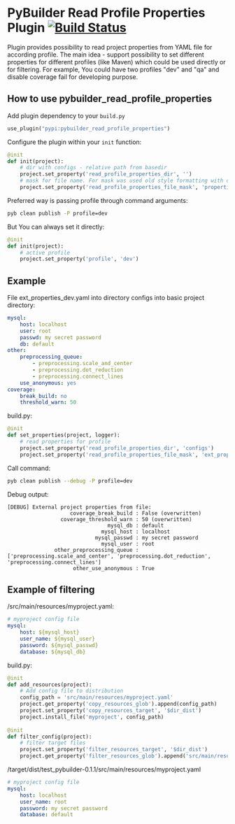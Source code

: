 PyBuilder Read Profile Properties Plugin [![Build Status](https://travis-ci.org/AlexeySanko/pybuilder_read_profile_properties.svg?branch=master)](https://travis-ci.org/AlexeySanko/pybuilder_read_profile_properties)
=======================

Plugin provides possibility to read project properties from YAML file for according profile.
The main idea - support possibility to set different properties for different profiles (like Maven) which could be used directly or for filtering.
For example, You could have two profiles "dev" and "qa" and disable coverage fail for developing purpose.

How to use pybuilder_read_profile_properties
----------------------------------

Add plugin dependency to your `build.py`
```python
use_plugin("pypi:pybuilder_read_profile_properties")
```

Configure the plugin within your `init` function:
```python
@init
def init(project):
    # dir with configs - relative path from basedir
    project.set_property('read_profile_properties_dir', '')
    # mask for file name. For mask was used old style formatting with one string specifier.
    project.set_property('read_profile_properties_file_mask', 'properties_%s.yaml')
```

Preferred way is passing profile through command arguments:
```bash
pyb clean publish -P profile=dev
```
But You can always set it directly:
```python
@init
def init(project):
    # active profile
    project.set_property('profile', 'dev')
```

Example
----------------------------------
File ext_properties_dev.yaml into directory configs into basic project directory:
```yaml
mysql:
    host: localhost
    user: root
    passwd: my secret password
    db: default
other:
    preprocessing_queue:
        - preprocessing.scale_and_center
        - preprocessing.dot_reduction
        - preprocessing.connect_lines
    use_anonymous: yes
coverage:
    break_build: no
    threshold_warn: 50
```

build.py:
```python
@init
def set_properties(project, logger):
    # read properties for profile
    project.set_property('read_profile_properties_dir', 'configs')
    project.set_property('read_profile_properties_file_mask', 'ext_properties_%s.yaml')
```

Call command:
```bash
pyb clean publish --debug -P profile=dev
```

Debug output:
```
[DEBUG] External project properties from file: 
                    coverage_break_build : False (overwritten)
                 coverage_threshold_warn : 50 (overwritten)
                                mysql_db : default
                              mysql_host : localhost
                            mysql_passwd : my secret password
                              mysql_user : root
               other_preprocessing_queue : ['preprocessing.scale_and_center', 'preprocessing.dot_reduction', 'preprocessing.connect_lines']
                     other_use_anonymous : True
```

Example of filtering
----------------------------------

/src/main/resources/myproject.yaml:
```yaml
# myproject config file
mysql:
    host: ${mysql_host}
    user_name: ${mysql_user}
    password: ${mysql_passwd}
    database: ${mysql_db}
```

build.py:
```python
@init
def add_resources(project):
    # Add config file to distribution
    config_path = 'src/main/resources/myproject.yaml'
    project.get_property('copy_resources_glob').append(config_path)
    project.set_property('copy_resources_target', '$dir_dist')
    project.install_file('myproject', config_path)
    
@init
def filter_config(project):
    # filter target files
    project.set_property('filter_resources_target', '$dir_dist')
    project.get_property('filter_resources_glob').append('src/main/resources/myproject.yaml')
```

/target/dist/test_pybuilder-0.1.1/src/main/resources/myproject.yaml
```yaml
# myproject config file
mysql:
    host: localhost
    user_name: root
    password: my secret password
    database: default
```